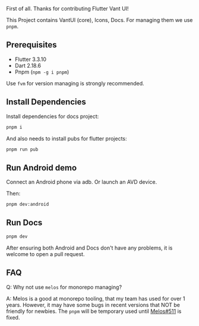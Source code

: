 First of all. Thanks for contributing Flutter Vant UI!

This Project contains VantUI (core), Icons, Docs. For managing them we use `pnpm`.

## Prerequisites

- Flutter 3.3.10
- Dart 2.18.6
- Pnpm (`npm -g i pnpm`)

Use `fvm` for version managing is strongly recommended.

## Install Dependencies

Install dependencies for docs project:

```bash
pnpm i
```

And also needs to install pubs for flutter projects:

```bash
pnpm run pub
```

## Run Android demo

Connect an Android phone via adb. Or launch an AVD device.

Then:

```bash
pnpm dev:android
```

## Run Docs

```bash
pnpm dev
```

After ensuring both Android and Docs don't have any problems, it is welcome to open a pull request.

## FAQ

Q: Why not use `melos` for monorepo managing?

A: Melos is a good at monorepo tooling, that my team has used for over 1 years. However, it may have some bugs in recent versions that NOT be friendly for newbies. The `pnpm` will be temporary used until [Melos#511](https://github.com/invertase/melos/issues/511) is fixed.
